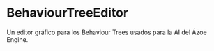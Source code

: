 # BehaviourTreeEditor
Un editor gráfico para los Behaviour Trees usados para la AI del Ázoe Engine.
